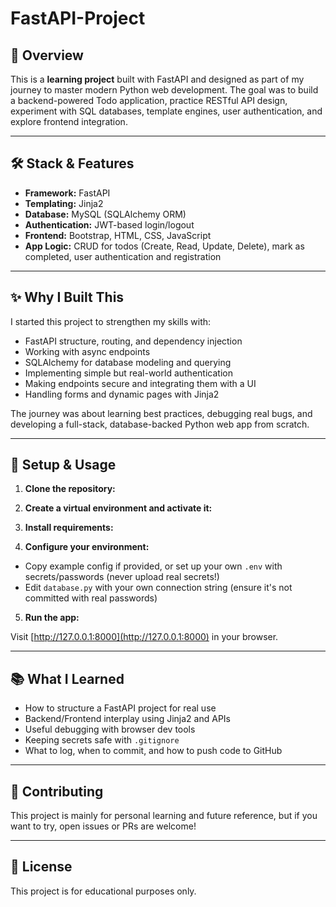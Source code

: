 # FastAPI-Project

## 🚀 Overview

This is a **learning project** built with FastAPI and designed as part of my journey to master modern Python web development. The goal was to build a backend-powered Todo application, practice RESTful API design, experiment with SQL databases, template engines, user authentication, and explore frontend integration.

---

## 🛠️ Stack & Features

- **Framework:** FastAPI
- **Templating:** Jinja2
- **Database:** MySQL (SQLAlchemy ORM)
- **Authentication:** JWT-based login/logout
- **Frontend:** Bootstrap, HTML, CSS, JavaScript
- **App Logic:** CRUD for todos (Create, Read, Update, Delete), mark as completed, user authentication and registration

---

## ✨ Why I Built This

I started this project to strengthen my skills with:
- FastAPI structure, routing, and dependency injection
- Working with async endpoints
- SQLAlchemy for database modeling and querying
- Implementing simple but real-world authentication
- Making endpoints secure and integrating them with a UI
- Handling forms and dynamic pages with Jinja2

The journey was about learning best practices, debugging real bugs, and developing a full-stack, database-backed Python web app from scratch.

---

## 🔧 Setup & Usage

1. **Clone the repository:** 
2. **Create a virtual environment and activate it:**
3. **Install requirements:**

4. **Configure your environment:**
- Copy example config if provided, or set up your own `.env` with secrets/passwords (never upload real secrets!)
- Edit `database.py` with your own connection string (ensure it's not committed with real passwords)

5. **Run the app:**


Visit [http://127.0.0.1:8000](http://127.0.0.1:8000) in your browser.

---

## 📚 What I Learned

- How to structure a FastAPI project for real use
- Backend/Frontend interplay using Jinja2 and APIs
- Useful debugging with browser dev tools
- Keeping secrets safe with `.gitignore`
- What to log, when to commit, and how to push code to GitHub

---

## 🤝 Contributing

This project is mainly for personal learning and future reference, but if you want to try, open issues or PRs are welcome!

---

## 📝 License

This project is for educational purposes only.



